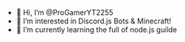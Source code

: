 - 👋 Hi, I’m @ProGamerYT2255
- 👀 I’m interested in Discord.js Bots & Minecraft!
- 🌱 I’m currently learning the full of node.js guilde

<!---
ProGamerYT2255/ProGamerYT2255 is a ✨ special ✨ repository because its `README.md` (this file) appears on your GitHub profile.
You can click the Preview link to take a look at your changes.
--->
